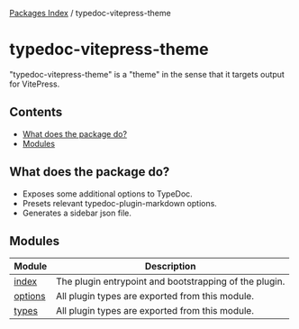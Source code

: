 [Packages Index](../README.md) / typedoc-vitepress-theme

# typedoc-vitepress-theme

"typedoc-vitepress-theme" is a "theme" in the sense that it targets output for VitePress.

## Contents

* [What does the package do?](#what-does-the-package-do)
* [Modules](#modules)

## What does the package do?

* Exposes some additional options to TypeDoc.
* Presets relevant typedoc-plugin-markdown options.
* Generates a sidebar json file.

## Modules

| Module                       | Description                                            |
| ---------------------------- | ------------------------------------------------------ |
| [index](index/README.md)     | The plugin entrypoint and bootstrapping of the plugin. |
| [options](options/README.md) | All plugin types are exported from this module.        |
| [types](types/README.md)     | All plugin types are exported from this module.        |
